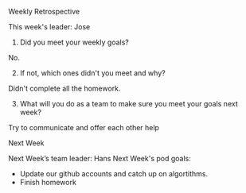 Weekly Retrospective

This week's leader: Jose

1. Did you meet your weekly goals?

No.

2. If not, which ones didn't you meet and why?

Didn't complete all the homework.

3. What will you do as a team to make sure you meet your goals next week?

Try to communicate and offer each other help

Next Week

Next Week’s team leader: Hans
Next Week's pod goals: 
- Update our github accounts and catch up on algortithms.
- Finish homework
